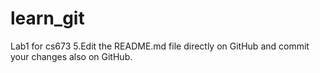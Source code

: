 # learn_git
Lab1 for cs673
5.Edit the README.md file directly on GitHub and commit your changes also on GitHub.
